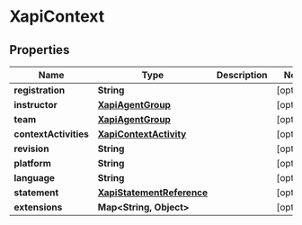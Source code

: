 
# XapiContext

## Properties
Name | Type | Description | Notes
------------ | ------------- | ------------- | -------------
**registration** | **String** |  |  [optional]
**instructor** | [**XapiAgentGroup**](XapiAgentGroup.md) |  |  [optional]
**team** | [**XapiAgentGroup**](XapiAgentGroup.md) |  |  [optional]
**contextActivities** | [**XapiContextActivity**](XapiContextActivity.md) |  |  [optional]
**revision** | **String** |  |  [optional]
**platform** | **String** |  |  [optional]
**language** | **String** |  |  [optional]
**statement** | [**XapiStatementReference**](XapiStatementReference.md) |  |  [optional]
**extensions** | **Map&lt;String, Object&gt;** |  |  [optional]



